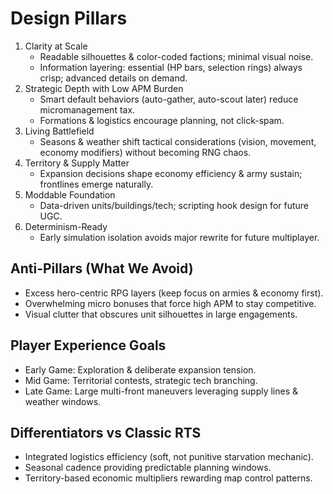 # Design Pillars

1. Clarity at Scale
   - Readable silhouettes & color-coded factions; minimal visual noise.
   - Information layering: essential (HP bars, selection rings) always crisp; advanced details on demand.
2. Strategic Depth with Low APM Burden
   - Smart default behaviors (auto-gather, auto-scout later) reduce micromanagement tax.
   - Formations & logistics encourage planning, not click-spam.
3. Living Battlefield
   - Seasons & weather shift tactical considerations (vision, movement, economy modifiers) without becoming RNG chaos.
4. Territory & Supply Matter
   - Expansion decisions shape economy efficiency & army sustain; frontlines emerge naturally.
5. Moddable Foundation
   - Data-driven units/buildings/tech; scripting hook design for future UGC.
6. Determinism-Ready
   - Early simulation isolation avoids major rewrite for future multiplayer.

## Anti-Pillars (What We Avoid)
- Excess hero-centric RPG layers (keep focus on armies & economy first).
- Overwhelming micro bonuses that force high APM to stay competitive.
- Visual clutter that obscures unit silhouettes in large engagements.

## Player Experience Goals
- Early Game: Exploration & deliberate expansion tension.
- Mid Game: Territorial contests, strategic tech branching.
- Late Game: Large multi-front maneuvers leveraging supply lines & weather windows.

## Differentiators vs Classic RTS
- Integrated logistics efficiency (soft, not punitive starvation mechanic).
- Seasonal cadence providing predictable planning windows.
- Territory-based economic multipliers rewarding map control patterns.
